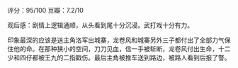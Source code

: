 

评分：95/100
豆瓣：7.2/10

观后感：剧情上逻辑通顺，从头看到尾十分沉浸。武打戏十分有力。

印象最深的应该是送主角洛军出城寨，龙卷风和城寨另外三子都付出了全部力气保住他的命。在那种狭小的空间，刀刀见血，信一手被斩断，龙卷风付出生命，十二少和四仔都被王九的二指戳伤。最后主角被推车送到路边，被路人看到后报了警。